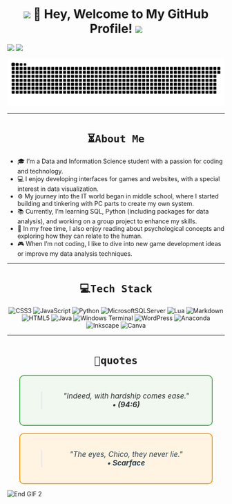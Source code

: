 <!-- Profile Header -->
<h1 align="center">
    <img src="https://user-images.githubusercontent.com/74038190/212257468-1e9a91f1-b626-4baa-b15d-5c385dfa7ed2.gif" width="100" /> 
    👋 Hey, Welcome to My GitHub Profile! 
    <img src="https://user-images.githubusercontent.com/74038190/212257468-1e9a91f1-b626-4baa-b15d-5c385dfa7ed2.gif" width="100" />
</h1>

![](https://github-readme-stats.vercel.app/api?username=soneruen&theme=tokyonight&hide_border=false&include_all_commits=true&count_private=true) 
![](https://github-readme-streak-stats.herokuapp.com/?user=soneruen&theme=tokyonight&hide_border=false)<br/>
<!-- ![](https://github-readme-stats.vercel.app/api/top-langs/?username=soneruen&theme=tokyonight&hide_border=false&include_all_commits=true&count_private=true&layout=compact) -->

![snake gif](https://github.com/soneruen/soneruen/blob/output/github-snake-dark.svg)

</div>

---

# <div align="center">`⏳About Me`</div>
- 🎓 I’m a Data and Information Science student with a passion for coding and technology.
- 💻 I enjoy developing interfaces for games and websites, with a special interest in data visualization.
- ⚙️ My journey into the IT world began in middle school, where I started building and tinkering with PC parts to create my own system.
- 📚 Currently, I’m learning SQL, Python (including packages for data analysis), and working on a group project to enhance my skills.
- 📖 In my free time, I also enjoy reading about psychological concepts and exploring how they can relate to the human.
- 🎮 When I’m not coding, I like to dive into new game development ideas or improve my data analysis techniques.
---

# <div align="center">`💻Tech Stack`</div>

<div align="center">
  
![CSS3](https://img.shields.io/badge/css3-%231572B6.svg?style=for-the-badge&logo=css3&logoColor=white) ![JavaScript](https://img.shields.io/badge/javascript-%23323330.svg?style=for-the-badge&logo=javascript&logoColor=%23F7DF1E) ![Python](https://img.shields.io/badge/python-3670A0?style=for-the-badge&logo=python&logoColor=ffdd54) ![MicrosoftSQLServer](https://img.shields.io/badge/Microsoft%20SQL%20Server-CC2927?style=for-the-badge&logo=microsoft%20sql%20server&logoColor=white) ![Lua](https://img.shields.io/badge/lua-%232C2D72.svg?style=for-the-badge&logo=lua&logoColor=white) ![Markdown](https://img.shields.io/badge/markdown-%23000000.svg?style=for-the-badge&logo=markdown&logoColor=white) ![HTML5](https://img.shields.io/badge/html5-%23E34F26.svg?style=for-the-badge&logo=html5&logoColor=white) ![Java](https://img.shields.io/badge/java-%23ED8B00.svg?style=for-the-badge&logo=openjdk&logoColor=white) ![Windows Terminal](https://img.shields.io/badge/Windows%20Terminal-%234D4D4D.svg?style=for-the-badge&logo=windows-terminal&logoColor=white) ![WordPress](https://img.shields.io/badge/WordPress-%23117AC9.svg?style=for-the-badge&logo=WordPress&logoColor=white) ![Anaconda](https://img.shields.io/badge/Anaconda-%2344A833.svg?style=for-the-badge&logo=anaconda&logoColor=white) ![Inkscape](https://img.shields.io/badge/Inkscape-e0e0e0?style=for-the-badge&logo=inkscape&logoColor=080A13) ![Canva](https://img.shields.io/badge/Canva-%2300C4CC.svg?style=for-the-badge&logo=Canva&logoColor=white)

</div>

---

<div align="center">

# `💬quotes`
 <div style="border: 2px solid #4CAF50; padding: 20px; background-color: #f0f8f0; width: 80%; border-radius: 10px;">
        <blockquote style="font-size: 1.2em; font-style: italic; color: #333;">
            "Indeed, with hardship comes ease."  
            <br><strong>• (94:6)</strong>
        </blockquote>
    </div>
    <br>
    <div style="border: 2px solid #f39c12; padding: 20px; background-color: #fef4e1; width: 80%; border-radius: 10px;">
        <blockquote style="font-size: 1.2em; font-style: italic; color: #2c3e50;">
            "The eyes, Chico, they never lie."  
            <br><strong>• Scarface</strong>
        </blockquote>
    </div>

</div>

![End GIF 2](https://user-images.githubusercontent.com/74038190/212284100-561aa473-3905-4a80-b561-0d28506553ee.gif)
